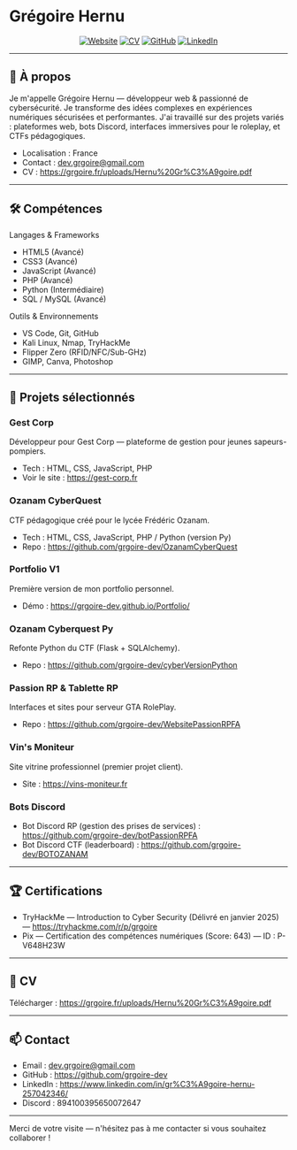 # Grégoire Hernu

<div align="center">

[![Website](https://img.shields.io/badge/Website-grgoire.fr-70a1ff)](https://grgoire.fr)
[![CV](https://img.shields.io/badge/Télécharger%20CV-PDF-ff4757)](https://grgoire.fr/uploads/Hernu%20Gr%C3%A9goire.pdf)
[![GitHub](https://img.shields.io/badge/GitHub-@grgoire--dev-000000?logo=github)](https://github.com/grgoire-dev)
[![LinkedIn](https://img.shields.io/badge/LinkedIn-Gr%C3%A9goire%20Hernu-0A66C2?logo=linkedin)](https://www.linkedin.com/in/gr%C3%A9goire-hernu-257042346/)

</div>

---

## 👋 À propos

Je m'appelle Grégoire Hernu — développeur web & passionné de cybersécurité. Je transforme des idées complexes en expériences numériques sécurisées et performantes. J'ai travaillé sur des projets variés : plateformes web, bots Discord, interfaces immersives pour le roleplay, et CTFs pédagogiques.

- Localisation : France
- Contact : dev.grgoire@gmail.com
- CV : https://grgoire.fr/uploads/Hernu%20Gr%C3%A9goire.pdf

---

## 🛠️ Compétences

Langages & Frameworks

- HTML5 (Avancé)
- CSS3 (Avancé)
- JavaScript (Avancé)
- PHP (Avancé)
- Python (Intermédiaire)
- SQL / MySQL (Avancé)

Outils & Environnements

- VS Code, Git, GitHub
- Kali Linux, Nmap, TryHackMe
- Flipper Zero (RFID/NFC/Sub-GHz)
- GIMP, Canva, Photoshop

---

## 🚀 Projets sélectionnés

### Gest Corp
Développeur pour Gest Corp — plateforme de gestion pour jeunes sapeurs-pompiers.
- Tech : HTML, CSS, JavaScript, PHP
- Voir le site : https://gest-corp.fr

### Ozanam CyberQuest
CTF pédagogique créé pour le lycée Frédéric Ozanam.
- Tech : HTML, CSS, JavaScript, PHP / Python (version Py)
- Repo : https://github.com/grgoire-dev/OzanamCyberQuest

### Portfolio V1
Première version de mon portfolio personnel.
- Démo : https://grgoire-dev.github.io/Portfolio/

### Ozanam Cyberquest Py
Refonte Python du CTF (Flask + SQLAlchemy).
- Repo : https://github.com/grgoire-dev/cyberVersionPython

### Passion RP & Tablette RP
Interfaces et sites pour serveur GTA RolePlay.
- Repo : https://github.com/grgoire-dev/WebsitePassionRPFA

### Vin's Moniteur
Site vitrine professionnel (premier projet client).
- Site : https://vins-moniteur.fr

### Bots Discord
- Bot Discord RP (gestion des prises de services) : https://github.com/grgoire-dev/botPassionRPFA
- Bot Discord CTF (leaderboard) : https://github.com/grgoire-dev/BOTOZANAM

---

## 🏆 Certifications

- TryHackMe — Introduction to Cyber Security (Délivré en janvier 2025) — https://tryhackme.com/r/p/grgoire
- Pix — Certification des compétences numériques (Score: 643) — ID : P-V648H23W

---

## 📄 CV

Télécharger : https://grgoire.fr/uploads/Hernu%20Gr%C3%A9goire.pdf

---

## 📫 Contact

- Email : dev.grgoire@gmail.com
- GitHub : https://github.com/grgoire-dev
- LinkedIn : https://www.linkedin.com/in/gr%C3%A9goire-hernu-257042346/
- Discord : 894100395650072647

---

Merci de votre visite — n'hésitez pas à me contacter si vous souhaitez collaborer !
